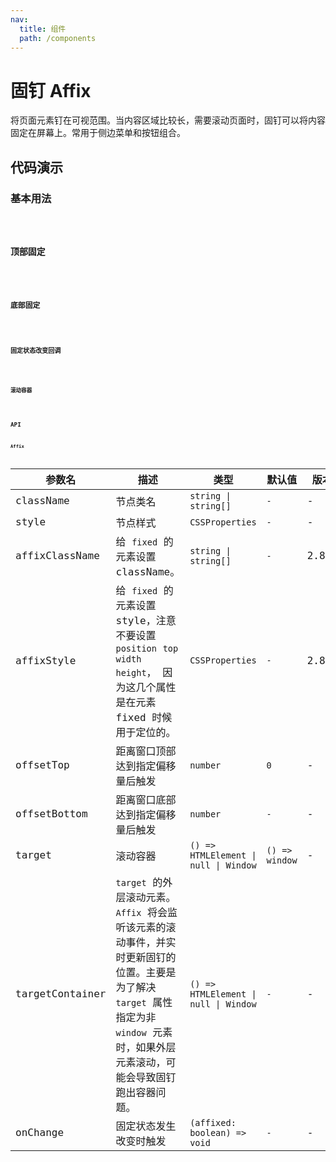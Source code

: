 ```yaml
---
nav:
  title: 组件
  path: /components
---
```


# 固钉 Affix

将页面元素钉在可视范围。当内容区域比较长，需要滚动页面时，固钉可以将内容固定在屏幕上。常用于侧边菜单和按钮组合。


## 代码演示

### 基本用法

<code src="./__demo__/basic.demo.tsx" />

### 顶部固定

<code src="./__demo__/top.demo.tsx" />

### 底部固定

<code src="./__demo__/bottom.demo.tsx" />

### 固定状态改变回调

<code src="./__demo__/fixChange.demo.tsx" />

### 滚动容器

<code src="./__demo__/container.demo.tsx" />

## API

### Affix

|参数名|描述|类型|默认值|版本|
|---|---|---|---|---|
|className|节点类名|`string \| string[]`|`-`|-|
|style|节点样式|`CSSProperties`|`-`|-|
|affixClassName|给 `fixed` 的元素设置 className。|`string \| string[]`|`-`|2.8.0|
|affixStyle|给 `fixed` 的元素设置 style，注意不要设置 `position` `top` `width` `height`， 因为这几个属性是在元素 fixed 时候用于定位的。|`CSSProperties`|`-`|2.8.0|
|offsetTop|距离窗口顶部达到指定偏移量后触发|`number`|`0`|-|
|offsetBottom|距离窗口底部达到指定偏移量后触发|`number`|`-`|-|
|target|滚动容器|`() => HTMLElement \| null \| Window`|`() => window`|-|
|targetContainer|`target` 的外层滚动元素。`Affix` 将会监听该元素的滚动事件，并实时更新固钉的位置。主要是为了解决 `target` 属性指定为非 `window` 元素时，如果外层元素滚动，可能会导致固钉跑出容器问题。|`() => HTMLElement \| null \| Window`|`-`|-|
|onChange|固定状态发生改变时触发|`(affixed: boolean) => void`|`-`|-|
